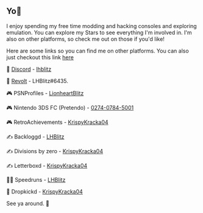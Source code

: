## Yo👋

I enjoy spending my free time modding and hacking consoles and exploring emulation. You can explore my Stars to see everything I'm involved in. I'm also on other platforms, so check me out on those if you'd like!

Here are some links so you can find me on other platforms. You can also just checkout this link [here](https://lhblitz.carrd.co/)

💬 [Discord](https://discord.com/) - [lhblitz](https://discordlookup.com/user/692221013995552838)

💬 [Revolt](https://revolt.chat/) - LHBlitz#6435.

🎮 PSNProfiles - [LionheartBlitz](https://psnprofiles.com/LionheartBlitz)

🎮 Nintendo 3DS FC (Pretendo) - [0274-0784-5001](https://pretendo.network/)

🎮 RetroAchievements - [KrispyKracka04](https://retroachievements.org/user/KrispyKracka04)

✍️ Backloggd - [LHBlitz](https://bckl.gg/tml)

✍️ Divisions by zero - [KrispyKracka04](https://lemmy.dbzer0.com/u/KrispyKracka04)

✍️ Letterboxd - [KrispyKracka04](https://letterboxd.com/KrispyKracka04/)

🏃‍♂️ Speedruns - [LHBlitz](https://www.speedrun.com/users/LHBlitz)

🤼 Dropkickd - [KrispyKracka04](https://www.dropkickd.com/profile/KrispyKracka04)

See ya around. 👋
